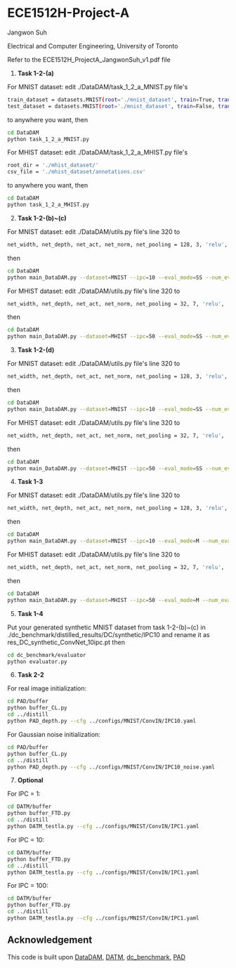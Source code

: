 # ECE1512H-Project-A
Jangwon Suh

Electrical and Computer Engineering, University of Toronto

Refer to the ECE1512H_ProjectA_JangwonSuh_v1.pdf file


1. **Task 1-2-(a)**

For MNIST dataset: edit ./DataDAM/task_1_2_a_MNIST.py file's
```bash
train_dataset = datasets.MNIST(root='./mnist_dataset', train=True, transform=transform, download=True)
test_dataset = datasets.MNIST(root='./mnist_dataset', train=False, transform=transform, download=True)
```
to anywhere you want, then
```bash
cd DataDAM
python task_1_2_a_MNIST.py
```

For MHIST dataset: edit ./DataDAM/task_1_2_a_MHIST.py file's
```bash
root_dir = './mhist_dataset/'
csv_file = './mhist_dataset/annotations.csv'
```
to anywhere you want, then
```bash
cd DataDAM
python task_1_2_a_MHIST.py
```


2. **Task 1-2-(b)~(c)**

For MNIST dataset: edit ./DataDAM/utils.py file's line 320 to
```bash
net_width, net_depth, net_act, net_norm, net_pooling = 128, 3, 'relu', 'instancenorm', 'avgpooling'
```
then
```bash
cd DataDAM
python main_DataDAM.py --dataset=MNIST --ipc=10 --eval_mode=SS --num_eval=100 --batch_real=256 --batch_train=256 --init=real --data_path=wherever_you_want --save_path=wherever_you_want
```

For MHIST dataset: edit ./DataDAM/utils.py file's line 320 to
```bash
net_width, net_depth, net_act, net_norm, net_pooling = 32, 7, 'relu', 'instancenorm', 'avgpooling'
```
then
```bash
cd DataDAM
python main_DataDAM.py --dataset=MHIST --ipc=50 --eval_mode=SS --num_eval=200 --batch_real=128 --batch_train=128 --init=real --data_path=wherever_you_want --save_path=wherever_you_want
```


3. **Task 1-2-(d)**

For MNIST dataset: edit ./DataDAM/utils.py file's line 320 to
```bash
net_width, net_depth, net_act, net_norm, net_pooling = 128, 3, 'relu', 'instancenorm', 'avgpooling'
```
then
```bash
cd DataDAM
python main_DataDAM.py --dataset=MNIST --ipc=10 --eval_mode=SS --num_eval=100 --batch_real=256 --batch_train=256 --init=noise --data_path=wherever_you_want --save_path=wherever_you_want
```

For MHIST dataset: edit ./DataDAM/utils.py file's line 320 to
```bash
net_width, net_depth, net_act, net_norm, net_pooling = 32, 7, 'relu', 'instancenorm', 'avgpooling'
```
then
```bash
cd DataDAM
python main_DataDAM.py --dataset=MHIST --ipc=50 --eval_mode=SS --num_eval=200 --batch_real=128 --batch_train=128 --init=noise --data_path=wherever_you_want --save_path=wherever_you_want
```


4. **Task 1-3**

For MNIST dataset: edit ./DataDAM/utils.py file's line 320 to
```bash
net_width, net_depth, net_act, net_norm, net_pooling = 128, 3, 'relu', 'instancenorm', 'avgpooling'
```
then
```bash
cd DataDAM
python main_DataDAM.py --dataset=MNIST --ipc=10 --eval_mode=M --num_eval=100 --batch_real=256 --batch_train=256 --init=real --data_path=wherever_you_want --save_path=wherever_you_want
```

For MHIST dataset: edit ./DataDAM/utils.py file's line 320 to
```bash
net_width, net_depth, net_act, net_norm, net_pooling = 32, 7, 'relu', 'instancenorm', 'avgpooling'
```
then
```bash
cd DataDAM
python main_DataDAM.py --dataset=MHIST --ipc=50 --eval_mode=M --num_eval=200 --batch_real=128 --batch_train=128 --init=real --data_path=wherever_you_want --save_path=wherever_you_want
```


5. **Task 1-4**

Put your generated synthetic MNIST dataset from task 1-2-(b)~(c) in ./dc_benchmark/distilled_results/DC/synthetic/IPC10 and rename it as res_DC_synthetic_ConvNet_10ipc.pt
then
```bash
cd dc_benchmark/evaluator
python evaluator.py
```


6. **Task 2-2**

For real image initialization:
```bash
cd PAD/buffer
python buffer_CL.py
cd ../distill
python PAD_depth.py --cfg ../configs/MNIST/ConvIN/IPC10.yaml
```

For Gaussian noise initialization:
```bash
cd PAD/buffer
python buffer_CL.py
cd ../distill
python PAD_depth.py --cfg ../configs/MNIST/ConvIN/IPC10_noise.yaml
```


7. **Optional**

For IPC = 1:
```bash
cd DATM/buffer
python buffer_FTD.py
cd ../distill
python DATM_testla.py --cfg ../configs/MNIST/ConvIN/IPC1.yaml
```

For IPC = 10:
```bash
cd DATM/buffer
python buffer_FTD.py
cd ../distill
python DATM_testla.py --cfg ../configs/MNIST/ConvIN/IPC1.yaml
```

For IPC = 100:
```bash
cd DATM/buffer
python buffer_FTD.py
cd ../distill
python DATM_testla.py --cfg ../configs/MNIST/ConvIN/IPC1.yaml
```


## Acknowledgement
This code is built upon [DataDAM](https://github.com/DataDistillation/DataDAM.git), [DATM](https://github.com/NUS-HPC-AI-Lab/DATM.git), [dc_benchmark](https://github.com/justincui03/dc_benchmark.git), [PAD](https://github.com/NUS-HPC-AI-Lab/PAD.git)
